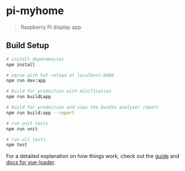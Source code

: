 # pi-myhome

> Raspberry Pi display app

## Build Setup

``` bash
# install dependencies
npm install

# serve with hot reload at localhost:8080
npm run dev:app

# build for production with minification
npm run buildLapp

# build for production and view the bundle analyzer report
npm run build:app --report

# run unit tests
npm run unit

# run all tests
npm test
```

For a detailed explanation on how things work, check out the [guide](http://vuejs-templates.github.io/webpack/) and [docs for vue-loader](http://vuejs.github.io/vue-loader).
